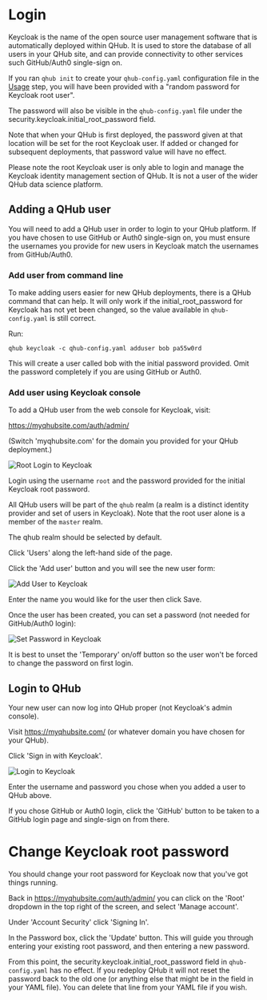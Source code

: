 # Login

Keycloak is the name of the open source user management software that is automatically deployed within QHub. It is used to store the database of all users in your QHub site, and can provide connectivity to other services such GitHub/Auth0 single-sign on.

If you ran `qhub init` to create your `qhub-config.yaml` configuration file in the [Usage](usage.md) step, you will have been provided with a
"random password for Keycloak root user".

The password will also be visible in the `qhub-config.yaml` file under the security.keycloak.initial_root_password field.

Note that when your QHub is first deployed, the password given at that location will be set for the root Keycloak user. If added or changed for subsequent deployments, that password value will have no effect.

Please note the root Keycloak user is only able to login and manage the Keycloak identity management section of QHub. It is not a user of the wider QHub data science platform.

## Adding a QHub user

You will need to add a QHub user in order to login to your QHub platform. If you have chosen to use GitHub or Auth0 single-sign on, you must ensure the usernames you provide for new users in Keycloak match the usernames from GitHub/Auth0.

### Add user from command line

To make adding users easier for new QHub deployments, there is a QHub command that can help. It will only work if the initial_root_password for Keycloak has not yet been changed, so the value available in `qhub-config.yaml` is still correct.

Run:
```
qhub keycloak -c qhub-config.yaml adduser bob pa55w0rd
```

This will create a user called bob with the initial password provided. Omit the password completely if you are using GitHub or Auth0.

### Add user using Keycloak console

To add a QHub user from the web console for Keycloak, visit:

https://myqhubsite.com/auth/admin/

(Switch 'myqhubsite.com' for the domain you provided for your QHub deployment.)

![Root Login to Keycloak](/source/images/keycloak_master_login.png)

Login using the username `root` and the password provided for the initial Keycloak root password.

All QHub users will be part of the `qhub` realm (a realm is a distinct identity provider and set of users in Keycloak). Note that the root user alone is a member of the `master` realm.

The qhub realm should be selected by default.

Click 'Users' along the left-hand side of the page.

Click the 'Add user' button and you will see the new user form:

![Add User to Keycloak](/source/images/keycloak_adduser.png)

Enter the name you would like for the user then click Save.

Once the user has been created, you can set a password (not needed for GitHub/Auth0 login):

![Set Password in Keycloak](/source/images/keycloak_user_password.png)

It is best to unset the 'Temporary' on/off button so the user won't be forced to change the password on first login.

## Login to QHub

Your new user can now log into QHub proper (not Keycloak's admin console).

Visit https://myqhubsite.com/ (or whatever domain you have chosen for your QHub).

Click 'Sign in with Keycloak'.

![Login to Keycloak](/source/images/keycloak_qhub_login.png)

Enter the username and password you chose when you added a user to QHub above.

If you chose GitHub or Auth0 login, click the 'GitHub' button to be taken to a GitHub login page and single-sign on from there.

# Change Keycloak root password

You should change your root password for Keycloak now that you've got things running.

Back in https://myqhubsite.com/auth/admin/ you can click on the 'Root' dropdown in the top right of the screen, and select 'Manage account'.

Under 'Account Security' click 'Signing In'.

In the Password box, click the 'Update' button. This will guide you through entering your existing root password, and then entering a new password.

From this point, the security.keycloak.initial_root_password field in `qhub-config.yaml` has no effect. If you redeploy QHub it will not reset the password back to the old one (or anything else that might be in the field in your YAML file). You can delete that line from your YAML file if you wish.
